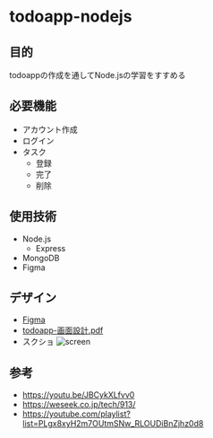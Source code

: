 # todoapp-nodejs
## 目的
todoappの作成を通してNode.jsの学習をすすめる

## 必要機能
- アカウント作成
- ログイン
- タスク
  - 登録
  - 完了
  - 削除

## 使用技術
- Node.js
  - Express
- MongoDB
- Figma

## デザイン
- [Figma](https://www.figma.com/file/z9Pf2ePWlsGXtZI7XR97Gz/todoapp-%E7%94%BB%E9%9D%A2%E8%A8%AD%E8%A8%88?node-id=0%3A1&t=hFTlsjJWklAlBdTs-0)
- [todoapp-画面設計.pdf](https://github.com/NotoSgnikusnsi/todoapp-nodejs/files/10776985/todoapp-.pdf)
- スクショ
![screen](https://user-images.githubusercontent.com/70315255/219951808-3d23432d-8796-4adc-ac43-892e0bfeb9fd.png)

## 参考
- https://youtu.be/JBCykXLfvv0
- https://weseek.co.jp/tech/913/
- https://youtube.com/playlist?list=PLgx8xyH2m7OUtmSNw_RLOUDiBnZjhz0d8
